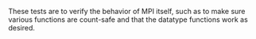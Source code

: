 These tests are to verify the behavior of MPI itself, such as to make
sure various functions are count-safe and that the datatype functions
work as desired.
